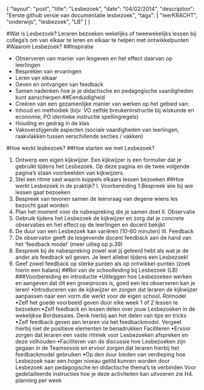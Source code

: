 { "layout": "post", "title": "Lesbezoek", "date": "04/02/2014", "description": "Eerste github versie van documentatie lesbezoek", "tags": [ "leerKRACHT", "onderwijs", "lesbezoek", "LB" ] }

#Wat is Lesbezoek?
Leraren bezoeken wekelijks of tweewekelijks lessen bij collega’s om van elkaar te leren en elkaar te helpen met ontwikkelpunten
#Waarom Lesbezoek?
##Inspiratie
- Observeren van manier van lesgeven en het effect daarvan op leerlingen
- Bespreken van ervaringen
- Leren van elkaar
- Geven en ontvangen van feedback
- Samen nadenken hoe je je didactische en pedagogische vaardigheden kunt aanscherpen
##Eenduidigheid
- Creëren van een gezamenlijke manier van werken op het gebied van:
- Inhoud en methodiek (bijv. VO zelfde breukeninstructie bij wiskunde en economie; PO identieke instructie spellingregels)
- Houding en gedrag in de klas
- Vakoverstijgende aspecten (sociale vaardigheden van leerlingen, raakvlakken tussen verschillende secties / vakken)

#Hoe werkt lesbezoek?
##Hoe starten we met Lesbezoek?
1. Ontwerp een eigen kijkwijzer. Een kijkwijzer is een formulier dat je gebruikt tijdens het Lesbezoek. Op deze pagina en de twee volgende pagina’s staan voorbeelden van kijkwijzers.
2. Stel een ritme vast waarin koppels elkaars lessen bezoeken
##Hoe werkt Lesbezoek in de praktijk?
I. Voorbereiding
1.Bespreek wie bij wie lessen gaat bezoeken
2. Bespreek van tevoren samen de leervraag van degene wiens les bezocht gaat worden
3. Plan het moment voor de nabespreking die je samen doet
II. Observatie
1. Gebruik tijdens het Lesbezoek de kijkwijzer en zorg dat je concrete observaties en het effect op de leerlingen en docent bekijkt
2. De duur van een Lesbezoek kan variëren (10-60 minuten)
III. Feedback
1. De observator geeft de lesgevende docent feedback aan de hand van het ‘feedback model’ (meer uitleg op p.39)
2. Bespreek bij de nabespreking zowel wat jij geleerd hebt als wat je de ander als feedback wil geven. Je leert allebei tijdens een Lesbezoek!
3. Geef zowel feedback op sterke punten als op ontwikkel-punten (zoek hierin een balans)
##Rol van de schoolleiding bij Lesbezoek (LB)
###Voorbereiding en introductie
▪Uitleggen hoe Lesbezoeken werken en aangeven dat dit een groeiproces is, goed een les observeren kan je leren!
▪Introduceren van de kijkwijzer en zorgen dat leraren de kijkwijzer aanpassen naar een vorm die werkt voor de eigen school. Rolmodel
▪Zelf het goede voorbeeld geven door elke week 1 of 2 lessen te bezoeken
▪Zelf feedback en lessen delen over jouw Lesbezoeken in de wekelijkse Bordsessies. Denk hierbij aan het delen van tips en tricks
▪Zelf feedback geven aan leraren via het feedbackmodel. Vergeet hierbij niet de positieve elementen te benadrukken Faciliteren
▪Ervoor zorgen dat leraren een vaste ritmiek voor Lesbezoeken afspreken en deze volhouden
▪Faciliteren van de discussie hoe Lesbezoeken zijn gegaan in de Teamsessie en ervoor zorgen dat leraren hierbij het feedbackmodel gebruiken
▪Op den duur bieden van verdieping hoe Lesbezoek naar een hoger niveau getild kunnen worden door Lesbezoek aan pedagogische en didactische thema’s te verbinden Voor gedetailleerde instructies hoe je deze activiteiten kan uitvoeren zie H4. planning per week
